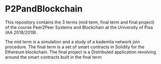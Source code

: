 # P2PandBlockchain

This repository contains the 3 terms (mid term, final term and final project) of the course Peer2Peer Systems and Blockchain at the University of Pisa (AA 2018/2019).

The mid term is a simulation and a study of a kademlia network join procedure.
The final term is a set of smart contracts in Solidity for the Ethereum blockchain.
The final project is a Distributed application revolving around the smart contracts built in the final term
